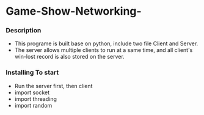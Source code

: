 # Game-Show-Networking-

### Description

* This programe is built base on python, include two file Client and Server.
* The server allows multiple clients to run at a same time, and all client's win-lost record is also stored on the server. 

### Installing To start 

* Run the server first, then client
* import socket
* import threading
* import random 



